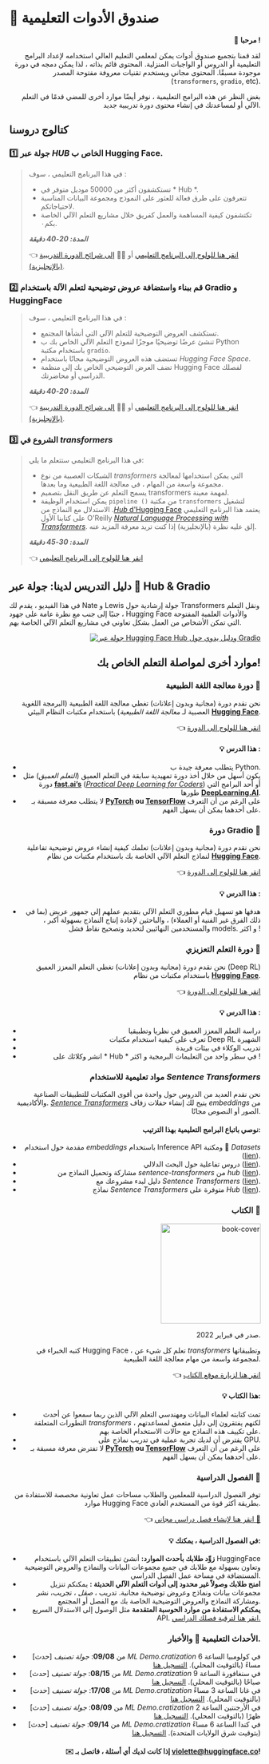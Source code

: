 # 🤗 صندوق الأدوات التعليمية

<aside align="right">

👋 **مرحبا !**

لقد قمنا بتجميع صندوق أدوات يمكن لمعلمي التعليم العالي استخدامه لإعداد البرامج التعليمية أو الدروس أو الواجبات المنزلية. المحتوى قائم بذاته ، لذا يمكن دمجه في دورة موجودة مسبقًا. المحتوى مجاني ويستخدم تقنيات معروفة مفتوحة المصدر (`transformers`, `gradio`, etc).

<!--
من الممكن أيضًا أن تطلب من أحد أعضاء فريق Hugging Face تقديم الدروس في إحدى الدورات التدريبية الخاصة بك عبرمبادرة [*ML demo.cratization tour*](https://www.notion.so/ML-Demo-cratization-tour-with-66847a294abd4e9785e85663f5239652) !
-->

بغض النظر عن هذه البرامج التعليمية ، نوفر أيضًا موارد أخرى للمضي قدمًا في التعلم الآلي أو لمساعدتك في إنشاء محتوى دورة تدريبية جديد.


</aside>

## **كتالوج دروسنا**

### 1️⃣ جولة عبر *HUB* الخاص ب Hugging Face.

> في هذا البرنامج التعليمي ، سوف :
>
> - تستكشفون أكثر من 50000 موديل متوفر في * Hub *.
> - تتعرفون على طرق فعالة للعثور على النموذج ومجموعة البيانات المناسبة لاحتياجاتكم.
> - تكتشفون كيفية المساهمة والعمل كفريق خلال مشاريع التعلم الآلي الخاصة بكم٠.
>
> **_المدة: 20-40 دقيقة_**
>
> 👈 [انقر هنا للولوج إلى البرنامج التعليمي](https://github.com/huggingface/education-toolkit/blob/main/tutorials/AR/01_huggingface-hub-tour.md) أو 👩‍🏫 [إلى شرائح الدورة التدريبية (بالإنجليزية)](https://docs.google.com/presentation/d/1zQqpFTcpNLV7haj2Inw2qKHq8DjfZEaiObW1ZkLvPWM/edit?usp=sharing).

### 2️⃣ قم ببناء واستضافة عروض توضيحية لتعلم الآلة باستخدام Gradio و HuggingFace

> في هذا البرنامج التعليمي ، سوف :
>
> - تستكشف العروض التوضيحية للتعلم الآلي التي أنشأها المجتمع.
> -  تنشئ عرضًا توضيحيًا موجزًا ​​لنموذج التعلم الآلي الخاص بك ب Python باستخدام مكتبة `gradio`.  
> - تستضف هذه العروض التوضيحية مجانًا باستخدام *Hugging Face Space*.
> - تضف العرض التوضيحي الخاص بك إلى منظمة Hugging Face لفصلك الدراسي أو محاضرتك.
>
> **_المدة: 20-40 دقيقة_**
>
> 👈 [انقر هنا للولوج إلى البرنامج التعليمي](https://colab.research.google.com/github/huggingface/education-toolkit/blob/main/tutorials/AR/02_ml-demos-avec-gradio.ipynb) أو 👩‍🏫 [إلى شرائح الدورة التدريبية (بالإنجليزية)](https://docs.google.com/presentation/d/14EU_xjtINXtpidWLnUvfcEpmxN46ORS-PLpwfUf8C1I/edit?usp=sharing).

### 3️⃣ الشروع في *transformers*

> في هذا البرنامج التعليمي ستتعلم ما يلي:
>
> - الشبكات العصبية من نوع *transformers* التي يمكن استخدامها لمعالجة مجموعة واسعة من المهام ، في معالجة اللغة الطبيعية وما بعدها.
> - يسمح التعلم عن طريق النقل بتصميم transformers لمهمة معينة.
> - يمكن استخدام الوظيفة `pipeline ()` من مكتبة `transformers` لتشغيل الاستدلال مع النماذج من
.[*Hub* d'Hugging Face](https://huggingface.co/models)
> يعتمد هذا البرنامج التعليمي على كتابنا الأول O'Reilly *[Natural Language Processing with Transformers](https://transformersbook.com/)*. إلق عليه نظرة (بالإنجليزية) إذا كنت تريد معرفة المزيد عنه.
>
> **_المدة: 30-45 دقيقة_**
>
> 👈 [انقر هنا للولوج إلى البرنامج التعليمي](https://colab.research.google.com/github/huggingface/education-toolkit/blob/main/tutorials/FR/03_d%C3%A9buter-avec-les-transformers.ipynb)

## **دليل التدريس لدينا: جولة عبر 🤗 Hub & Gradio**

في هذا الفيديو ، يقدم لك Nate و Lewis جولة إرشادية حول Transformers ونقل التعلم ، جنبًا إلى جنب مع نظرة عامة على جهود Hugging Face والأدوات العلمية المفتوحة التي تمكن الأشخاص من العمل بشكل تعاوني في مشاريع التعلم الآلي الخاصة بهم.

<aside align="right">

[![جولة عبر Hugging Face Hub ودليل يدوي حول Gradio](http://img.youtube.com/vi/k8sHYMeDitQ/0.jpg)](http://www.youtube.com/watch?v=k8sHYMeDitQ "[جولة عبر Hugging Face Hub ودليل يدوي حول Gradio")

<aside>

## **موارد أخرى لمواصلة التعلم الخاص بك!**

### **دورة معالجة اللغة الطبيعية 🤗**

نحن نقدم دورة (مجانية وبدون إعلانات) تغطي معالجة اللغة الطبيعية (البرمجة اللغوية العصبية لـ *معالجة اللغة الطبيعية*) باستخدام مكتبات النظام البيئي **[Hugging Face](https://huggingface.co/)**.

👈 [انقر هنا للولوج إلى الدورة](https://huggingface.co/course/fr/chapter1/1)

<aside>

#### 💡 هذا الدرس :

- يتطلب معرفة جيدة ب Python.
- يكون أسهل من خلال أخذ دورة تمهيدية سابقة في التعلم العميق (*التعلم العميق*) مثل دورة **[fast.ai’s](https://www.fast.ai/)** (*[Practical Deep Learning for Coders](https://course.fast.ai/)*) أو أحد البرامج التي طورها **[DeepLearning.AI](https://www.deeplearning.ai/)**.
- لا يتطلب معرفة مسبقة بـ **[PyTorch](https://pytorch.org/) **ou** [TensorFlow](https://www.tensorflow.org/)** على الرغم من أن التعرف على أحدهما يمكن أن يسهل الفهم.
</aside>

### **دورة Gradio 🤗**

نحن نقدم دورة (مجانية وبدون إعلانات) تعلمك كيفية إنشاء عروض توضيحية تفاعلية لنماذج التعلم الآلي الخاصة بك باستخدام مكتبات من نظام **[Hugging Face](https://huggingface.co/)**.

👈 [انقر هنا للولوج إلى الدورة](https://huggingface.co/course/fr/chapter9/1)

<aside>

#### 💡 هذا الدرس :

- هدفها هو تسهيل قيام مطوري التعلم الآلي بتقديم عملهم إلى جمهور عريض (بما في ذلك الفرق غير الفنية أو العملاء) ، والباحثين لإعادة إنتاج النماذج بسهولة أكبر ، والمستخدمين النهائيين لتحديد وتصحيح نقاط فشل models. و اكثر !
</aside>

### **دورة التعلم التعزيزي 🤗**

نحن نقدم دورة (مجانية وبدون إعلانات) تغطي التعلم المعزز العميق (Deep RL) باستخدام مكتبات من نظام **[Hugging Face](https://huggingface.co/)**.

👈 [انقر هنا للولوج إلى الدورة](https://github.com/huggingface/deep-rl-class)

<aside>

#### 💡 هذا الدرس :

- دراسة التعلم المعزز العميق في نظريا وتطبيقيا
- تعرف على كيفية استخدام مكتبات Deep RL الشهيرة
- تدريب الوكلاء في بيئات فريدة
- انشر وكلائك على * Hub * في سطر واحد من التعليمات البرمجية
و اكثر !
</aside>

### **مواد تعليمية للاستخدام *Sentence Transformers***

نحن نقدم العديد من الدروس حول واحدة من أقوى المكتبات للتطبيقات الصناعية والأكاديمية. [*Sentence Transformers*](https://huggingface.co/sentence-transformers) يتيح لك إنشاء حفلات زفاف *embeddings* من الصور أو النصوص مجانًا.

<aside>

#### نوصي باتباع البرامج التعليمية بهذا الترتيب:

- مقدمة حول استخدام *embeddings* باستخدام Inference API ومكتبة 🤗 *Datasets* ([lien](https://t.co/gcqqilyJYn)).
- دروس تفاعلية حول البحث الدلالي ([lien](https://t.co/lboHZKmygR)).
- مشاركة وتحميل النماذج من *sentence-transformers* من *hub* ([lien](https://www.sbert.net/docs/hugging_face.html)).
- دليل لبدء مشروعك مع *Sentence Transformers* ([lien](https://t.co/BDTP6XoATu)).
- نماذج *Sentence Transformers* متوفرة على *Hub* ([lien](https://huggingface.co/sentence-transformers)).


### **الكتاب 🤗**

<div  align="right">
   <img alt="book-cover" height=200 src="../../images/book_cover.jpg" id="book-cover"/>
</dic>

صدر في فبراير 2022.

كتبه الخبراء في Hugging Face ، تعلم كل شيء عن *transformers* وتطبيقاتها لمجموعة واسعة من مهام معالجة اللغة الطبيعية.

👈 [انقر هنا لزيارة موقع الكتاب](https://transformersbook.com/)


<aside>

#### 💡 هذا الكتاب:

- تمت كتابته لعلماء البيانات ومهندسي التعلم الآلي الذين ربما سمعوا عن أحدث التطورات المتعلقة *transformers* ، لكنهم يفتقرون إلى دليل متعمق لمساعدتهم على تكييف هذه النماذج مع حالات الاستخدام الخاصة بهم.
- يفترض أن لديك تجربة عملية في تدريب نماذج على GPU.
- لا تفترض معرفة مسبقة بـ **[PyTorch](https://pytorch.org/) **ou** [TensorFlow](https://www.tensorflow.org/)** على الرغم من أن التعرف على أحدهما يمكن أن يسهل الفهم.


### **الفصول الدراسية 🤗**

توفر الفصول الدراسية للمعلمين والطلاب مساحات عمل تعاونية مخصصة للاستفادة من موارد Hugging Face بطريقة أكثر قوة من المستخدم العادي.

👈 [انقر هنا لإنشاء فصل دراسي مجاني 🤗](https://huggingface.co/classrooms)

<aside>

#### 💡 في الفصول الدراسية ، يمكنك:

- **زوِّد طلابك بأحدث الموارد:** أنشئ تطبيقات التعلم الآلي باستخدام HuggingFace وتعاون بسهولة مع طلابك في جميع مجموعات البيانات والنماذج والعروض التوضيحية المستضافة في مساحة عمل الفصل الدراسي.
- **امنح طلابك وصولاً غير محدود إلى أدوات التعلم الآلي الحديثة :** يمكنكم تنزيل مجموعات بيانات ونماذج وعروض توضيحية مجانية. تدريب ، *صقل* ، تجريب، نشر ومشاركة النماذج والعروض التوضيحية الخاصة بك مع الفصل أو المجتمع.
- **يمكنكم الاستفادة من موارد الحوسبة المتقدمة** مثل الوصول إلى الاستدلال السريع API. [انقر هنا لترقية فصلك الدراسي.](https://docs.google.com/forms/d/e/1FAIpQLSfQ22dZHmsh-vHpjboLwcyMJvEC5kpKX8k9N_ihM_lyGgcXHA/viewform)

</aside>

### **الأحداث التعليمية 🤗 والأخبار.**

- [حدث] من **09/08**: *جولة تصنيف ML Demo.cratization* في كولومبيا الساعة 6 مساءً (بالتوقيت المحلي). [التسجيل هنا](https://docs.google.com/forms/d/e/1FAIpQLScmQHvi_qN790MEao1hFgZbfnGZ32sdTuT_12T6Uud1hd50Jw/viewform?usp=sf_link)
- [حدث] من **08/15**: *جولة تصنيف ML Demo.cratization* في سنغافورة الساعة 9 صباحًا (بالتوقيت المحلي). [التسجيل هنا](https://docs.google.com/forms/d/e/1FAIpQLSflZx4zbzlIwCHlyOptS_bBps7g2oeYbte56117_8Ohrv6v5Q/viewform?usp=sf_link)
- [حدث] من **17/08**: *جولة تصنيف ML Demo.cratization* في غانا الساعة 3 مساءً (بالتوقيت المحلي). [التسجيل هنا](https://docs.google.com/forms/d/e/1FAIpQLSdU_M_Om7kZHjtisFTcH88TcfTn8pACeqPUXPyJglSTTUDhfQ/viewform?usp=sf_link)
- [حدث] من **08/09**: *جولة تصنيف ML Demo.cratization* في الأرجنتين الساعة 2 ظهرًا (بالتوقيت المحلي). [التسجيل هنا](https://docs.google.com/forms/d/e/1FAIpQLSfeD1C5W_YQxrGAm1pPHpccglqimm-Ot56RZwW-WQHWUOjxPA/viewform?usp=sf_link)
- [حدث] من **09/14**: *جولة تصنيف ML Demo.cratization* في كندا الساعة 6 مساءً (بتوقيت شرق الولايات المتحدة). [التسجيل هنا](https://docs.google.com/forms/d/e/1FAIpQLSeEBSBVLQGsGJkW2suo3FYexvlkelurcweA2sSLMFTUTBy3Og/viewform?usp=sf_link)


<aside>

#### ✉️ إذا كانت لديك أي أسئلة ، فاتصل بـ violette@huggingface.co!

</aside>